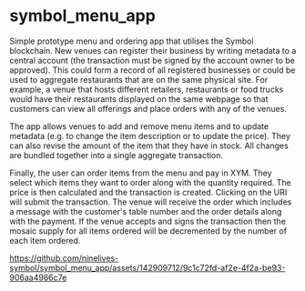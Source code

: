 # symbol_menu_app

Simple prototype menu and ordering app that utilises the Symbol blockchain. New venues can register their business by writing metadata to a central account (the transaction must be signed by the account owner to be approved). This could form a record of all registered businesses or could be used to aggregate restaurants that are on the same physical site. For example, a venue that hosts different retailers, restaurants or food trucks would have their restaurants displayed on the same webpage so that customers can view all offerings and place orders with any of the venues.

The app allows venues to add and remove menu items and to update metadata (e.g. to change the item description or to update the price). They can also revise the amount of the item that they have in stock. All changes are bundled together into a single aggregate transaction. 

Finally, the user can order items from the menu and pay in XYM. They select which items they want to order along with the quantity required. The price is then calculated and the transaction is created. Clicking on the URI will submit the transaction. The venue will receive the order which includes a message with the customer's table number and the order details along with the payment. If the venue accepts and signs the transaction then the mosaic supply for all items ordered will be decremented by the number of each item ordered.

https://github.com/ninelives-symbol/symbol_menu_app/assets/142909712/9c1c72fd-af2e-4f2a-be93-906aa4966c7e

